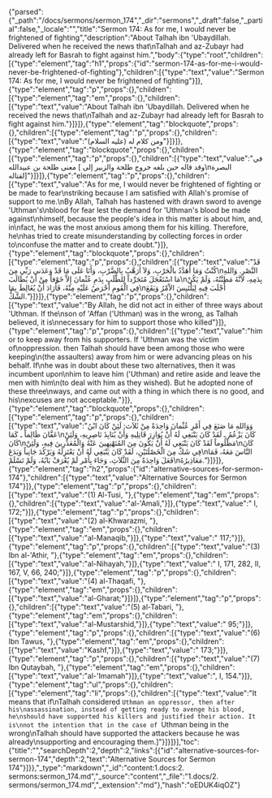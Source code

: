 {"parsed":{"_path":"/docs/sermons/sermon_174","_dir":"sermons","_draft":false,"_partial":false,"_locale":"","title":"Sermon 174:  As for me, I would never be frightened of fighting","description":"About Talhah ibn 'Ubaydillah. Delivered when he received the news that\nTalhah and az-Zubayr had already left for Basrah to fight against him.","body":{"type":"root","children":[{"type":"element","tag":"h1","props":{"id":"sermon-174-as-for-me-i-would-never-be-frightened-of-fighting"},"children":[{"type":"text","value":"Sermon 174:  As for me, I would never be frightened of fighting"}]},{"type":"element","tag":"p","props":{},"children":[{"type":"element","tag":"em","props":{},"children":[{"type":"text","value":"About Talhah ibn 'Ubaydillah. Delivered when he received the news that\nTalhah and az-Zubayr had already left for Basrah to fight against him."}]}]},{"type":"element","tag":"blockquote","props":{},"children":[{"type":"element","tag":"p","props":{},"children":[{"type":"text","value":"ومن كلام له (عليه السلام)"}]}]},{"type":"element","tag":"blockquote","props":{},"children":[{"type":"element","tag":"p","props":{},"children":[{"type":"text","value":"في معنى طلحة بن عبيدالله [ وقد قاله حين بلغه خروج طلحة والزبير إلى\nالبصرة لقتاله]"}]}]},{"type":"element","tag":"p","props":{},"children":[{"type":"text","value":"As for me, I would never be frightened of fighting or be made to fear\nstriking because I am satisfied with Allah's promise of support to me.\nBy Allah, Talhah has hastened with drawn sword to avenge 'Uthman's\nblood for fear lest the demand for 'Uthman's blood be made against\nhimself, because the people's idea in this matter is about him, and, in\nfact, he was the most anxious among them for his killing. Therefore, he\nhas tried to create misunderstanding by collecting forces in order to\nconfuse the matter and to create doubt."}]},{"type":"element","tag":"blockquote","props":{},"children":[{"type":"element","tag":"p","props":{},"children":[{"type":"text","value":"قَدْ كُنْتُ وَمَا أُهَدَّدُ بالْحَرْبِ، وَلاَ أُرَهَّبُ بِالضَّرْبِ، وَأَنَا عَلَى مَا قَدْ وَعَدَني رَبِّي مِنَ\nالنَّصْرِ. وَاللهِ مَا اسْتَعْجَلَ مُتَجَرِّداً لِلطَّلَبِ بِدَمِ عُثْمانَ إِلاَّ خَوْفاً مِنْ أَنْ يُطَالَبَ\nبِدَمِهِ، لاَنَّهُ مَظِنَّتُهُ، وَلَمْ يَكُنْ فِي الْقَومِ أَحْرَصُ عَلَيْهِ مِنْهُ، فَأَرَادَ أَنْ يُغَالِطَ بِمَا\nأَجْلَبَ فِيهِ لِيَلْتَبِسَ الاْمْرُ وَيَقَعَ الشَّكُّ."}]}]},{"type":"element","tag":"p","props":{},"children":[{"type":"text","value":"By Allah, he did not act in either of three ways about 'Uthman. If the\nson of 'Affan ('Uthman) was in the wrong, as Talhah believed, it is\nnecessary for him to support those who killed"}]},{"type":"element","tag":"p","props":{},"children":[{"type":"text","value":"him or to keep away from his supporters. If 'Uthman was the victim of\noppression. then Talhah should have been among those who were keeping\n(the assaulters) away from him or were advancing pleas on his behalf. If\nhe was in doubt about these two alternatives, then it was incumbent upon\nhim to leave him ('Uthman) and retire aside and leave the men with him\n(to deal with him as they wished). But he adopted none of these three\nways, and came out with a thing in which there is no good, and his\nexcuses are not acceptable."}]},{"type":"element","tag":"blockquote","props":{},"children":[{"type":"element","tag":"p","props":{},"children":[{"type":"text","value":"وَوَاللهِ مَا صَنَعَ فِي أَمْرِ عُثْمانَ وَاحِدَةً مِنْ ثَلاَث: لَئِنْ كَانَ ابْنُ عَفَّانَ ظَالِماً ـ كَمَا\nكَانَ يَزْعُمُ ـ لَقَدْ كَانَ يَنْبَغِي لَهُ أَنْ يُوَازِرَ قَاتِلِيهِ وَأَنْ يُنَابِذَ نَاصِرِيهِ، وَلَئِنْ كَانَ\nمَظْلُوماً لَقَدْ كَانَ يَنْبَغِي لَهُ أَنْ يَكُونَ مِنَ المُنَهْنِهِينَ عَنْهُ وَالْمُعَذِّرِينَ فِيهِ، وَلَئِنْ\nكَانَ فِي شَكّ مِنَ الْخَصْلَتَيْنِ، لَقَدْ كَانَ يَنْبَغِي لَهُ أَنْ يَعْتَزِلَهُ وَيَرْكُدَ جَانِباً وَيَدَعَ\nالنَّاسَ مَعَهُ، فَمَا فَعَلَ وَاحِدَةً مِنَ الثَّلاَثِ، وَجَاءَ بِأَمْر لَمْ يُعْرَفْ بَابُهُ، وَلَمْ تَسْلَمْ\nمَعَاذِيرُهُ."}]}]},{"type":"element","tag":"h2","props":{"id":"alternative-sources-for-sermon-174"},"children":[{"type":"text","value":"Alternative Sources for Sermon 174"}]},{"type":"element","tag":"p","props":{},"children":[{"type":"text","value":"(1) Al-Tusi, "},{"type":"element","tag":"em","props":{},"children":[{"type":"text","value":"al-'Amali,"}]},{"type":"text","value":" I, 172;"}]},{"type":"element","tag":"p","props":{},"children":[{"type":"text","value":"(2) al-Khwarazmi, "},{"type":"element","tag":"em","props":{},"children":[{"type":"text","value":"al-Manaqib,"}]},{"type":"text","value":" 117;"}]},{"type":"element","tag":"p","props":{},"children":[{"type":"text","value":"(3) Ibn al-'Athir, "},{"type":"element","tag":"em","props":{},"children":[{"type":"text","value":"al-Nihayah,"}]},{"type":"text","value":" I, 171, 282, II, 167, V, 66, 240;"}]},{"type":"element","tag":"p","props":{},"children":[{"type":"text","value":"(4) al-Thaqafi, "},{"type":"element","tag":"em","props":{},"children":[{"type":"text","value":"al-Gharat;"}]}]},{"type":"element","tag":"p","props":{},"children":[{"type":"text","value":"(5) al-Tabari, "},{"type":"element","tag":"em","props":{},"children":[{"type":"text","value":"al-Mustarshid,"}]},{"type":"text","value":" 95;"}]},{"type":"element","tag":"p","props":{},"children":[{"type":"text","value":"(6) Ibn Tawus, "},{"type":"element","tag":"em","props":{},"children":[{"type":"text","value":"Kashf,"}]},{"type":"text","value":" 173;"}]},{"type":"element","tag":"p","props":{},"children":[{"type":"text","value":"(7) Ibn Qutaybah, "},{"type":"element","tag":"em","props":{},"children":[{"type":"text","value":"al-'Imamah"}]},{"type":"text","value":", I, 154."}]},{"type":"element","tag":"ul","props":{},"children":[{"type":"element","tag":"li","props":{},"children":[{"type":"text","value":"It means that if\nTalhah considered `Uthman an oppressor, then after his\nassassination, instead of getting ready to avenge his blood, he\nshould have supported his killers and justified their action. It is\nnot the intention that in the case of `Uthman being in the wrong\nTalhah should have supported the attackers because he was already\nsupporting and encouraging them.]"}]}]}],"toc":{"title":"","searchDepth":2,"depth":2,"links":[{"id":"alternative-sources-for-sermon-174","depth":2,"text":"Alternative Sources for Sermon 174"}]}},"_type":"markdown","_id":"content:1.docs:2. sermons:sermon_174.md","_source":"content","_file":"1.docs/2. sermons/sermon_174.md","_extension":"md"},"hash":"oEDUK4iqOZ"}